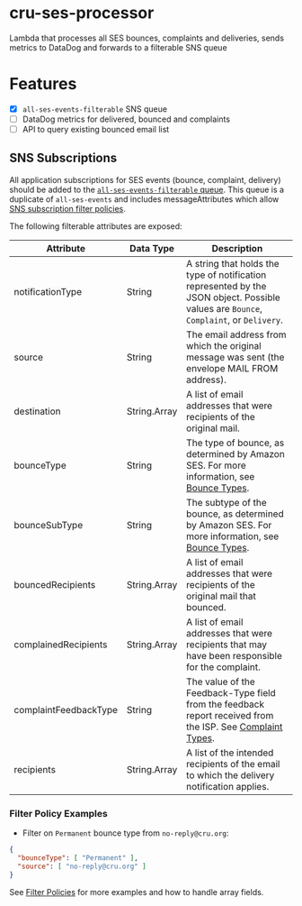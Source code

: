 # cru-ses-processor
Lambda that processes all SES bounces, complaints and deliveries, sends metrics to DataDog and forwards to a filterable SNS queue

# Features
- [x] `all-ses-events-filterable` SNS queue
- [ ] DataDog metrics for delivered, bounced and complaints
- [ ] API to query existing bounced email list

## SNS Subscriptions
All application subscriptions for SES events (bounce, complaint, delivery) should be added to the [`all-ses-events-filterable` queue](https://console.aws.amazon.com/sns/v3/home?region=us-east-1#/topic/arn:aws:sns:us-east-1:056154071827:all-ses-events-filterable).
This queue is a duplicate of `all-ses-events` and includes messageAttributes which allow [SNS subscription filter policies](https://docs.aws.amazon.com/sns/latest/dg/sns-subscription-filter-policies.html).

The following filterable attributes are exposed:

Attribute             | Data Type    | Description
--------------------- | ------------ | -------------
notificationType      | String       | A string that holds the type of notification represented by the JSON object. Possible values are `Bounce`, `Complaint`, or `Delivery`.
source                | String       | The email address from which the original message was sent (the envelope MAIL FROM address).
destination           | String.Array | A list of email addresses that were recipients of the original mail.
bounceType            | String       | The type of bounce, as determined by Amazon SES. For more information, see [Bounce Types](https://docs.aws.amazon.com/ses/latest/DeveloperGuide/notification-contents.html#bounce-types).
bounceSubType         | String       | The subtype of the bounce, as determined by Amazon SES. For more information, see [Bounce Types](https://docs.aws.amazon.com/ses/latest/DeveloperGuide/notification-contents.html#bounce-types).
bouncedRecipients     | String.Array | A list of email addresses that were recipients of the original mail that bounced.
complainedRecipients  | String.Array | A list of email addresses that were recipients that may have been responsible for the complaint.
complaintFeedbackType | String       | The value of the Feedback-Type field from the feedback report received from the ISP. See [Complaint Types](https://docs.aws.amazon.com/ses/latest/DeveloperGuide/notification-contents.html#complaint-types).
recipients            | String.Array | A list of the intended recipients of the email to which the delivery notification applies. 

### Filter Policy Examples
* Filter on `Permanent` bounce type from `no-reply@cru.org`:
```json
{
  "bounceType": [ "Permanent" ],
  "source": [ "no-reply@cru.org" ]
}
```
See [Filter Policies](https://docs.aws.amazon.com/sns/latest/dg/sns-subscription-filter-policies.html) for more examples and how to handle array fields.
